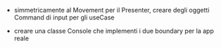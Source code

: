 - simmetricamente al Movement per il Presenter, creare 
    degli oggetti Command di input per gli useCase
  
- creare una classe Console che implementi i due boundary per la app reale